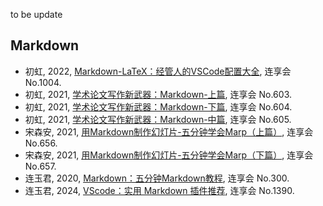 to be update 

## Markdown 

  - 初虹, 2022, [Markdown-LaTeX：经管人的VSCode配置大全](https://www.lianxh.cn/details/1004.html), 连享会 No.1004.
  - 初虹, 2021, [学术论文写作新武器：Markdown-上篇](https://www.lianxh.cn/details/603.html), 连享会 No.603.
  - 初虹, 2021, [学术论文写作新武器：Markdown-下篇](https://www.lianxh.cn/details/604.html), 连享会 No.604.
  - 初虹, 2021, [学术论文写作新武器：Markdown-中篇](https://www.lianxh.cn/details/605.html), 连享会 No.605.
  - 宋森安, 2021, [用Markdown制作幻灯片-五分钟学会Marp（上篇）](https://www.lianxh.cn/details/656.html), 连享会 No.656.
  - 宋森安, 2021, [用Markdown制作幻灯片-五分钟学会Marp（下篇）](https://www.lianxh.cn/details/657.html), 连享会 No.657.
  - 连玉君, 2020, [Markdown：五分钟Markdown教程](https://www.lianxh.cn/details/300.html), 连享会 No.300.
  - 连玉君, 2024, [VScode：实用 Markdown 插件推荐](https://www.lianxh.cn/details/1390.html), 连享会 No.1390.


